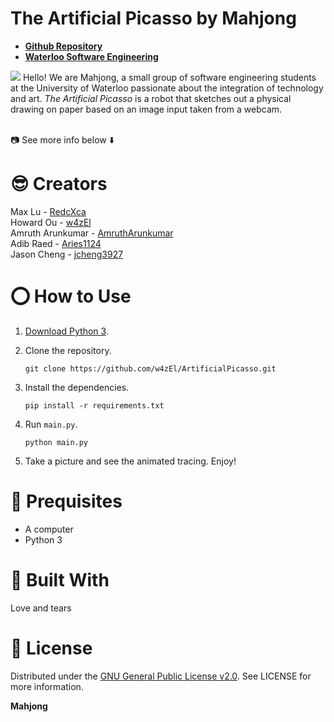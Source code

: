 # The Artificial Picasso by Mahjong
* [**Github Repository**](https://github.com/w4zEl/ArtificialPicasso)
* [**Waterloo Software Engineering**](https://uwaterloo.ca/future-students/programs/software-engineering)

![](https://i.imgur.com/3HFtfFP.png)
Hello! We are Mahjong, a small group of software engineering students at the University of Waterloo passionate about the integration of technology and art. *The Artificial Picasso* is a robot that sketches out a physical drawing on paper based on an image input taken from a webcam.

<br>📷 See more info below ⬇️

# **😎 Creators**
Max Lu - [RedcXca](https://github.com/RedcXca)
<br>
Howard Ou - [w4zEl](https://github.com/w4zEl)
<br>
Amruth Arunkumar - [AmruthArunkumar](https://github.com/AmruthArunkumar)
<br>
Adib Raed - [Aries1124](https://github.com/Aries1124)
<br>
Jason Cheng - [jcheng3927](https://github.com/jcheng3927)

# **⭕ How to Use**
1. [Download Python 3](https://www.python.org/downloads/).
2. Clone the repository.

    ```shell
    git clone https://github.com/w4zEl/ArtificialPicasso.git
    ```

3. Install the dependencies.

    ```shell
    pip install -r requirements.txt
    ```

4. Run `main.py`.

    ```shell
    python main.py
    ```

5. Take a picture and see the animated tracing. Enjoy!

# **🥁 Prequisites**
- A computer
- Python 3

# **🍎 Built With**
Love and tears

# **🎹 License**
Distributed under the [GNU General Public License v2.0](https://www.gnu.org/licenses/old-licenses/gpl-2.0.en.html). See LICENSE for more information.

**Mahjong**
